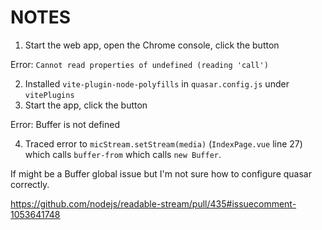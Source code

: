 # NOTES

1. Start the web app, open the Chrome console, click the button

Error: `Cannot read properties of undefined (reading 'call')`

2. Installed `vite-plugin-node-polyfills` in `quasar.config.js` under `vitePlugins`
3. Start the app, click the button

Error: Buffer is not defined

4. Traced error to `micStream.setStream(media)` (`IndexPage.vue` line 27) which calls `buffer-from` which calls `new Buffer`.

If might be a Buffer global issue but I'm not sure how to configure quasar correctly.

https://github.com/nodejs/readable-stream/pull/435#issuecomment-1053641748
